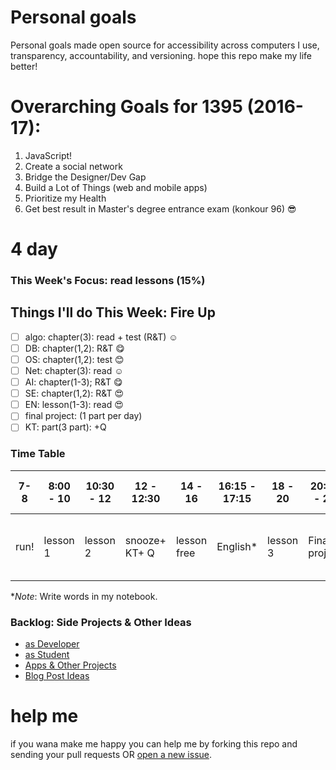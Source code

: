 # Personal goals
Personal goals made open source for accessibility across computers I use, transparency, accountability, and versioning. hope this repo make my life better!

# Overarching Goals for 1395 (2016-17):
1. JavaScript!
2. Create a social network
3. Bridge the Designer/Dev Gap
4. Build a Lot of Things (web and mobile apps)
5. Prioritize my Health
6. Get best result in Master's degree entrance exam  (konkour 96) 😎

# 4 day

### This Week's Focus:  read lessons (15%)

## Things I'll do This Week: Fire Up

- [ ] algo: chapter(3): read + test (R&T) ☺️
- [ ] DB: chapter(1,2): R&T 😋
- [ ] OS: chapter(1,2): test 😊
- [ ] Net: chapter(3): read ☺️
- [ ] AI: chapter(1-3); R&T 😋
- [ ] SE: chapter(1,2): R&T 😍
- [ ] EN: lesson(1-3): read 😍
- [ ] final project: (1 part per day)
- [ ] KT: part(3 part): +Q 

### Time Table

| 7-8  	| 8:00 - 10 	| 10:30 - 12 	| 12 - 12:30 	| 14 - 16       	| 16:15 - 17:15 	| 18 - 20  	| 20:30 - 22 	| 22 - 23 	| 15 min                      	|
|------	|-----------	|------------	|------------	|---------------	|---------------	|----------	|------------	|---------	|-----------------------------	|
| run! 	| lesson 1  	| lesson 2   	| snooze+ KT+ Q |  lesson free  	|  English*      	| lesson 3 	| Final project | KT+ Q+ En | set:next day todo and dream 	|

**Note*: Write words in my notebook.

### Backlog: Side Projects & Other Ideas
- [as Developer](https://github.com/mmdsharifi/personal-goals/blob/master/asDveloper.md)
- [as Student](https://github.com/mmdsharifi/personal-goals/blob/master/asStudent.md)
- [Apps & Other Projects](https://github.com/mmdsharifi/personal-goals/blob/master/ideas-and-misc/app-ideas.md)
- [Blog Post Ideas](https://github.com/mmdsharifi/personal-goals/blob/master/ideas-and-misc/blog-ideas.md)


# help me
if you wana make me happy you can help me by forking this repo and sending your pull requests OR [open a new issue](https://github.com/mmdsharifi/personal-goals/issues/new).
